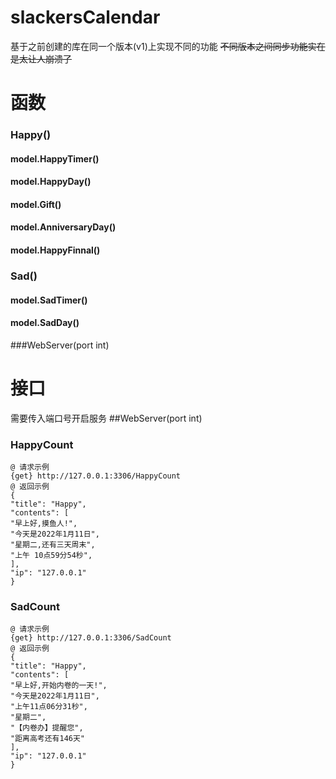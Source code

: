 # slackersCalendar
基于之前创建的库在同一个版本(v1)上实现不同的功能
~~不同版本之间同步功能实在是太让人崩溃了~~
# 函数
### Happy()
#### model.HappyTimer()
#### model.HappyDay()
#### model.Gift()
#### model.AnniversaryDay()
#### model.HappyFinnal()
### Sad()
#### model.SadTimer()
#### model.SadDay()
###WebServer(port int)
# 接口
需要传入端口号开启服务
##WebServer(port int)

### HappyCount
```
@ 请求示例
{get} http://127.0.0.1:3306/HappyCount
@ 返回示例
{
"title": "Happy",
"contents": [
"早上好,摸鱼人!",
"今天是2022年1月11日",
"星期二,还有三天周末",
"上午 10点59分54秒",
],
"ip": "127.0.0.1"
}
```
### SadCount
```
@ 请求示例
{get} http://127.0.0.1:3306/SadCount
@ 返回示例
{
"title": "Happy",
"contents": [
"早上好,开始内卷的一天!",
"今天是2022年1月11日",
"上午11点06分31秒",
"星期二",
"【内卷办】提醒您",
"距离高考还有146天"
],
"ip": "127.0.0.1"
}
```